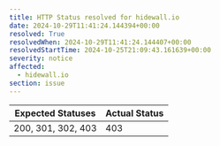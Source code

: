 ```yaml
---
title: HTTP Status resolved for hidewall.io
date: 2024-10-29T11:41:24.144394+00:00
resolved: True
resolvedWhen: 2024-10-29T11:41:24.144407+00:00
resolvedStartTime: 2024-10-25T21:09:43.161639+00:00
severity: notice
affected:
  - hidewall.io
section: issue
---
```


| Expected Statuses | Actual Status  |
|-------------------|----------------|
| 200, 301, 302, 403 | 403 |
